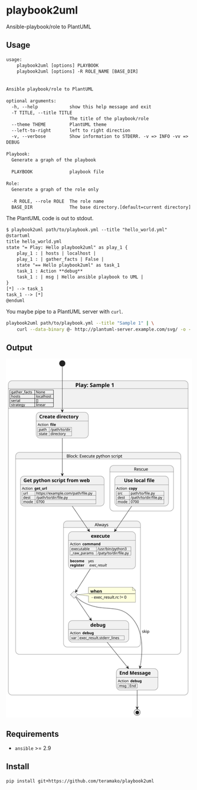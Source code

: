 # playbook2uml
Ansible-playbook/role to PlantUML

## Usage

```
usage:
    playbook2uml [options] PLAYBOOK
    playbook2uml [options] -R ROLE_NAME [BASE_DIR]


Ansible playbook/role to PlantUML

optional arguments:
  -h, --help            show this help message and exit
  -T TITLE, --title TITLE
                        The title of the playbook/role
  --theme THEME         PlantUML theme
  --left-to-right       left to right direction
  -v, --verbose         Show information to STDERR. -v => INFO -vv => DEBUG

Playbook:
  Generate a graph of the playbook

  PLAYBOOK              playbook file

Role:
  Generate a graph of the role only

  -R ROLE, --role ROLE  The role name
  BASE_DIR              The base directory.[default=current directory]
```

The PlantUML code is out to stdout.
```console
$ playbook2uml path/to/playbook.yml --title "hello_world.yml"
@startuml
title hello_world.yml
state "= Play: Hello playbook2uml" as play_1 {
    play_1 : | hosts | localhost |
    play_1 : | gather_facts | False |
    state "== Hello playbook2uml" as task_1
    task_1 : Action **debug**
    task_1 : | msg | Hello ansible playbook to UML |
}
[*] --> task_1
task_1 --> [*]
@enduml
```

You maybe pipe to a PlantUML server with `curl`.
```sh
playbook2uml path/to/playbook.yml --title "Sample 1" | \
    curl --data-binary @- http://plantuml-server.example.com/svg/ -o - > path/to/foo.svg
```

## Output

![plantuml svg](docs/img/sample_1.svg)

## Requirements

- `ansible` >= 2.9

## Install

```sh
pip install git+https://github.com/teramako/playbook2uml
```
